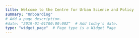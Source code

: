 ```yaml
---
title: Welcome to the Centre for Urban Science and Policy
summary: "Onboarding"
# Add a page description.
#date: "2019-01-01T00:00:00Z"  # Add today's date.
type: "widget_page"  # Page type is a Widget Page
---
```

